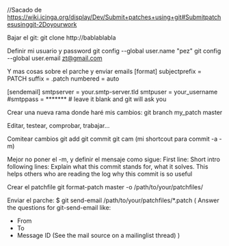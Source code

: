 //Sacado de https://wiki.icinga.org/display/Dev/Submit+patches+using+git#Submitpatchesusinggit-2Doyourwork

Bajar el git:
git clone http://bablablabla

Definir mi usuario y password
git config --global user.name "pez"
git config --global user.email zt@gmail.com

Y mas cosas sobre el parche y enviar emails
[format]
    subjectprefix = PATCH
    suffix = .patch
    numbered = auto
 
[sendemail]
    smtpserver = your.smtp-server.tld
    smtpuser = your_username
        #smtppass = ******* # leave it blank and git will ask you


Crear una nueva rama donde haré mis cambios:
git branch my_patch master


Editar, testear, comprobar, trabajar...


Comitear cambios
git add <ficheros nuevos>
git commit
git cam (mi shortcout para commit -a -m)

Mejor no poner el -m, y definir el mensaje como sigue:
First line: Short intro
following lines: Explain what this commit stands for, 
what it solves. This helps others who are reading 
the log why this commit is so useful


Crear el patchfile
git format-patch master -o /path/to/your/patchfiles/


Enviar el parche:
$ git send-email /path/to/your/patchfiles/*.patch
(
   Answer the questions for git-send-email like:
   * From
   * To
   * Message ID (See the mail source on a mailinglist thread)
)





